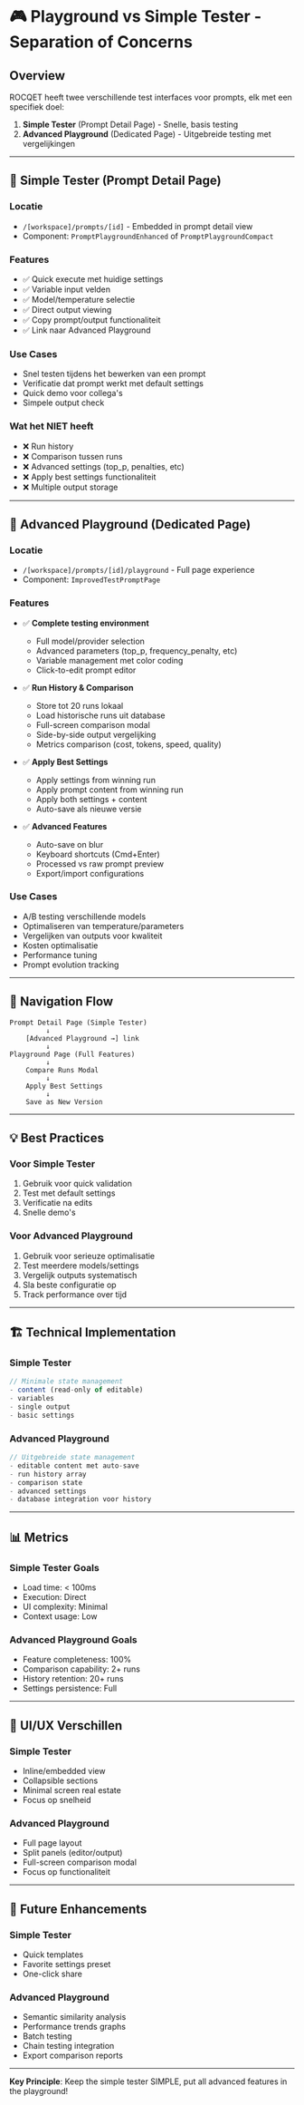 # 🎮 Playground vs Simple Tester - Separation of Concerns

## Overview

ROCQET heeft twee verschillende test interfaces voor prompts, elk met een specifiek doel:

1. **Simple Tester** (Prompt Detail Page) - Snelle, basis testing
2. **Advanced Playground** (Dedicated Page) - Uitgebreide testing met vergelijkingen

---

## 🎯 Simple Tester (Prompt Detail Page)

### Locatie
- `/[workspace]/prompts/[id]` - Embedded in prompt detail view
- Component: `PromptPlaygroundEnhanced` of `PromptPlaygroundCompact`

### Features
- ✅ Quick execute met huidige settings
- ✅ Variable input velden
- ✅ Model/temperature selectie
- ✅ Direct output viewing
- ✅ Copy prompt/output functionaliteit
- ✅ Link naar Advanced Playground

### Use Cases
- Snel testen tijdens het bewerken van een prompt
- Verificatie dat prompt werkt met default settings
- Quick demo voor collega's
- Simpele output check

### Wat het NIET heeft
- ❌ Run history
- ❌ Comparison tussen runs
- ❌ Advanced settings (top_p, penalties, etc)
- ❌ Apply best settings functionaliteit
- ❌ Multiple output storage

---

## 🚀 Advanced Playground (Dedicated Page)

### Locatie
- `/[workspace]/prompts/[id]/playground` - Full page experience
- Component: `ImprovedTestPromptPage`

### Features
- ✅ **Complete testing environment**
  - Full model/provider selection
  - Advanced parameters (top_p, frequency_penalty, etc)
  - Variable management met color coding
  - Click-to-edit prompt editor

- ✅ **Run History & Comparison**
  - Store tot 20 runs lokaal
  - Load historische runs uit database
  - Full-screen comparison modal
  - Side-by-side output vergelijking
  - Metrics comparison (cost, tokens, speed, quality)

- ✅ **Apply Best Settings**
  - Apply settings from winning run
  - Apply prompt content from winning run
  - Apply both settings + content
  - Auto-save als nieuwe versie

- ✅ **Advanced Features**
  - Auto-save on blur
  - Keyboard shortcuts (Cmd+Enter)
  - Processed vs raw prompt preview
  - Export/import configurations

### Use Cases
- A/B testing verschillende models
- Optimaliseren van temperature/parameters
- Vergelijken van outputs voor kwaliteit
- Kosten optimalisatie
- Performance tuning
- Prompt evolution tracking

---

## 🔄 Navigation Flow

```
Prompt Detail Page (Simple Tester)
         ↓
    [Advanced Playground →] link
         ↓
Playground Page (Full Features)
         ↓
    Compare Runs Modal
         ↓
    Apply Best Settings
         ↓
    Save as New Version
```

---

## 💡 Best Practices

### Voor Simple Tester
1. Gebruik voor quick validation
2. Test met default settings
3. Verificatie na edits
4. Snelle demo's

### Voor Advanced Playground
1. Gebruik voor serieuze optimalisatie
2. Test meerdere models/settings
3. Vergelijk outputs systematisch
4. Sla beste configuratie op
5. Track performance over tijd

---

## 🏗️ Technical Implementation

### Simple Tester
```typescript
// Minimale state management
- content (read-only of editable)
- variables
- single output
- basic settings
```

### Advanced Playground
```typescript
// Uitgebreide state management
- editable content met auto-save
- run history array
- comparison state
- advanced settings
- database integration voor history
```

---

## 📊 Metrics

### Simple Tester Goals
- Load time: < 100ms
- Execution: Direct
- UI complexity: Minimal
- Context usage: Low

### Advanced Playground Goals
- Feature completeness: 100%
- Comparison capability: 2+ runs
- History retention: 20+ runs
- Settings persistence: Full

---

## 🎨 UI/UX Verschillen

### Simple Tester
- Inline/embedded view
- Collapsible sections
- Minimal screen real estate
- Focus op snelheid

### Advanced Playground
- Full page layout
- Split panels (editor/output)
- Full-screen comparison modal
- Focus op functionaliteit

---

## 🔮 Future Enhancements

### Simple Tester
- Quick templates
- Favorite settings preset
- One-click share

### Advanced Playground
- Semantic similarity analysis
- Performance trends graphs
- Batch testing
- Chain testing integration
- Export comparison reports

---

**Key Principle**: Keep the simple tester SIMPLE, put all advanced features in the playground!